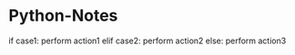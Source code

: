 # Python-Notes

if case1:
    perform action1
elif case2:
    perform action2
else: 
    perform action3
